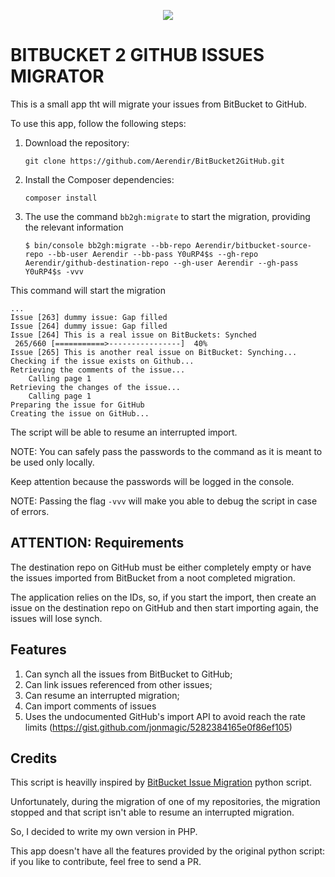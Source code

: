 <p align="center">
    <a href="http://www.serendipityhq.com" target="_blank">
        <img src="http://www.serendipityhq.com/assets/open-source-projects/Logo-SerendipityHQ-Icon-Text-Purple.png">
    </a>
</p>

BITBUCKET 2 GITHUB ISSUES MIGRATOR
==================================

This is a small app tht will migrate your issues from BitBucket to GitHub.

To use this app, follow the following steps:

1. Download the repository:

       git clone https://github.com/Aerendir/BitBucket2GitHub.git

2. Install the Composer dependencies:

       composer install

3. The use the command `bb2gh:migrate` to start the migration, providing the relevant information

       $ bin/console bb2gh:migrate --bb-repo Aerendir/bitbucket-source-repo --bb-user Aerendir --bb-pass Y0uRP4$s --gh-repo Aerendir/github-destination-repo --gh-user Aerendir --gh-pass Y0uRP4$s -vvv

This command will start the migration

    ...
    Issue [263] dummy issue: Gap filled
    Issue [264] dummy issue: Gap filled
    Issue [264] This is a real issue on BitBuckets: Synched
     265/660 [===========>----------------]  40%
    Issue [265] This is another real issue on BitBucket: Synching...
    Checking if the issue exists on Github... 
    Retrieving the comments of the issue...
        Calling page 1
    Retrieving the changes of the issue...
        Calling page 1
    Preparing the issue for GitHub
    Creating the issue on GitHub...

The script will be able to resume an interrupted import.

NOTE: You can safely pass the passwords to the command as it is meant to be used only locally.

Keep attention because the passwords will be logged in the console.

NOTE: Passing the flag `-vvv` will make you able to debug the script in case of errors.

ATTENTION: Requirements
-----------------------

The destination repo on GitHub must be either completely empty or have the issues imported from BitBucket from a noot completed migration.

The application relies on the IDs, so, if you start the import, then create an issue on the destination repo on GitHub and then start importing again, the issues will lose synch.

Features
--------

1. Can synch all the issues from BitBucket to GitHub;
2. Can link issues referenced from other issues;
3. Can resume an interrupted migration;
4. Can import comments of issues
5. Uses the undocumented GitHub's import API to avoid reach the rate limits (https://gist.github.com/jonmagic/5282384165e0f86ef105)

Credits
-------

This script is heavilly inspired by [BitBucket Issue Migration](https://github.com/jeffwidman/bitbucket-issue-migration) python script.

Unfortunately, during the migration of one of my repositories, the migration stopped and that script isn't able to resume an interrupted migration.

So, I decided to write my own version in PHP.

This app doesn't have all the features provided by the original python script: if you like to contribute, feel free to send a PR. 
